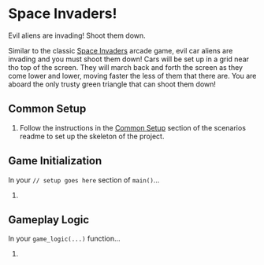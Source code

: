 # Space Invaders!

Evil aliens are invading! Shoot them down.

Similar to the classic [Space Invaders](https://en.wikipedia.org/wiki/Space_Invaders) arcade game, evil car aliens are invading and you must shoot them down!  Cars will be set up in a grid near tho top of the screen. They will march back and forth the screen as they come lower and lower, moving faster the less of them that there are.  You are aboard the only trusty green triangle that can shoot them down!

## Common Setup

1. Follow the instructions in the [Common Setup](https://github.com/CleanCut/rusty_engine/tree/main/scenarios#common-setup-do-this-first) section of the scenarios readme to set up the skeleton of the project.

## Game Initialization

In your `// setup goes here` section of `main()`...

1.

## Gameplay Logic

In your `game_logic(...)` function...

1. 
